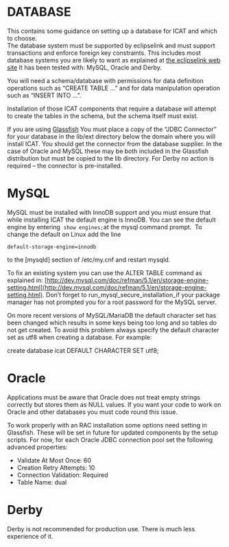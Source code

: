 # DATABASE

This contains some guidance on setting up a database for ICAT and which to choose.  
The database system must be supported by eclipselink and must support transactions and enforce foreign key constraints. This includes most database systems you are likely to want as explained at [the eclipselink web site](http://wiki.eclipse.org/EclipseLink/FAQ/JPA#What_databases_are_supported.3F) It has been tested with: MySQL, Oracle and Derby.

You will need a schema/database with permissions for data definition operations such as “CREATE TABLE …” and for data manipulation operation such as “INSERT INTO …”.

Installation of those ICAT components that require a database will attempt to create the tables in the schema, but the schema itself must exist.

If you are using [Glassfish](https://icatproject.org/installation/glassfish/) You must place a copy of the “JDBC Connector” for your database in the lib/ext directory below the domain where you will install ICAT. You should get the connector from the database supplier. In the case of Oracle and MySQL these may be both included in the Glassfish distribution but must be copied to the lib directory. For Derby no action is required – the connector is pre-installed.

# MySQL

MySQL must be installed with InnoDB support and you must ensure that while installing ICAT the default engine is InnoDB. You can see the default engine by entering  `show engines;`at the mysql command prompt.  To change the default on Linux add the line

`default-storage-engine=innodb`

to the \[mysqld\] section of /etc/my.cnf and restart mysqld.

To fix an existing system you can use the ALTER TABLE command as explained in: [http://dev.mysql.com/doc/refman/5.1/en/storage-engine-setting.html](http://dev.mysql.com/doc/refman/5.1/en/storage-engine-setting.html). Don’t forget to run_mysql\_secure\_installation_if your package manager has not prompted you for a root password for the MySQL server.

On more recent versions of MySQL/MariaDB the default character set has been changed which results in some keys being too long and so tables do not get created. To avoid this problem always specify the default character set as utf8 when creating a database. For example:

create database icat DEFAULT CHARACTER SET utf8;

# Oracle

Applications must be aware that Oracle does not treat empty strings correctly but stores them as NULL values. If you want your code to work on Oracle and other databases you must code round this issue.

To work properly with an RAC installation some options need setting in Glassfish. These will be set in future for updated components by the setup scripts. For now, for each Oracle JDBC connection pool set the following advanced properties:

* Validate At Most Once: 60
* Creation Retry Attempts: 10
* Connection Validation: Required
* Table Name: dual

# Derby

Derby is not recommended for production use. There is much less experience of it.

